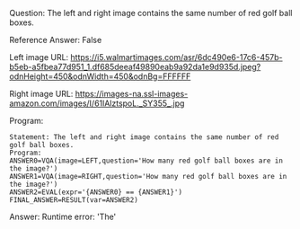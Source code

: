 Question: The left and right image contains the same number of red golf ball boxes.

Reference Answer: False

Left image URL: https://i5.walmartimages.com/asr/6dc490e6-17c6-457b-b5eb-a5fbea77d951_1.df685deeaf49890eab9a92da1e9d935d.jpeg?odnHeight=450&odnWidth=450&odnBg=FFFFFF

Right image URL: https://images-na.ssl-images-amazon.com/images/I/61lAlztspoL._SY355_.jpg

Program:

```
Statement: The left and right image contains the same number of red golf ball boxes.
Program:
ANSWER0=VQA(image=LEFT,question='How many red golf ball boxes are in the image?')
ANSWER1=VQA(image=RIGHT,question='How many red golf ball boxes are in the image?')
ANSWER2=EVAL(expr='{ANSWER0} == {ANSWER1}')
FINAL_ANSWER=RESULT(var=ANSWER2)
```
Answer: Runtime error: 'The'

